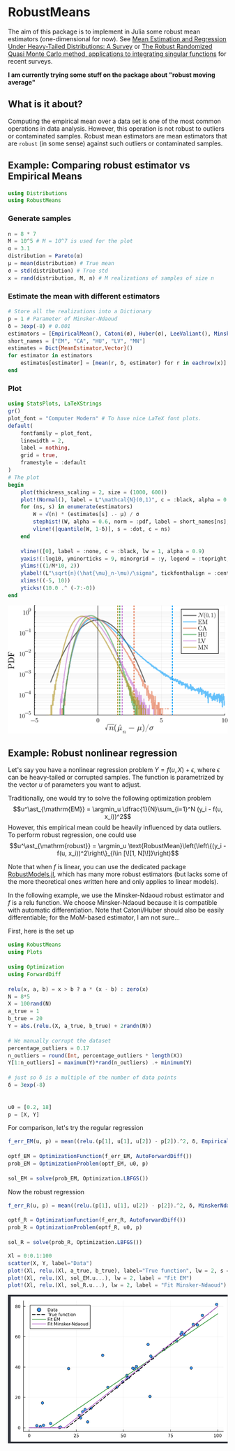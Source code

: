 # RobustMeans

The aim of this package is to implement in Julia some robust mean estimators (one-dimensional for now).
See [Mean Estimation and Regression Under Heavy-Tailed Distributions: A Survey](https://arxiv.org/pdf/1906.04280.pdf) or [The Robust Randomized Quasi Monte Carlo method, applications to integrating singular functions](https://cnrs.hal.science/CMAP/hal-03631879v3) for recent surveys.

**I am currently trying some stuff on the package about "robust moving average"**

## What is it about?

Computing the empirical mean over a data set is one of the most common operations in data analysis.
However, this operation is not robust to outliers or contaminated samples.
Robust mean estimators are mean estimators that are ``robust`` (in some sense) against such outliers or contaminated samples.

## Example: Comparing robust estimator vs Empirical Means

```julia
using Distributions
using RobustMeans
```

### Generate samples

```julia
n = 8 * 7
M = 10^5 # M = 10^7 is used for the plot
α = 3.1
distribution = Pareto(α)
μ = mean(distribution) # True mean
σ = std(distribution) # True std
x = rand(distribution, M, n) # M realizations of samples of size n
```

### Estimate the mean with different estimators

```julia
# Store all the realizations into a Dictionary
p = 1 # Parameter of Minsker-Ndaoud
δ = 3exp(-8) # 0.001
estimators = [EmpiricalMean(), Catoni(σ), Huber(σ), LeeValiant(), MinskerNdaoud(p)]
short_names = ["EM", "CA", "HU", "LV", "MN"]
estimates = Dict{MeanEstimator,Vector}()
for estimator in estimators
    estimates[estimator] = [mean(r, δ, estimator) for r in eachrow(x)]
end
```

### Plot

```julia
using StatsPlots, LaTeXStrings
gr()
plot_font = "Computer Modern" # To have nice LaTeX font plots.
default(
    fontfamily = plot_font,
    linewidth = 2,
    label = nothing,
    grid = true,
    framestyle = :default
)
# The plot 
begin
    plot(thickness_scaling = 2, size = (1000, 600))
    plot!(Normal(), label = L"\mathcal{N}(0,1)", c = :black, alpha = 0.6)
    for (ns, s) in enumerate(estimators)
        W = √(n) * (estimates[s] .- μ) / σ
        stephist!(W, alpha = 0.6, norm = :pdf, label = short_names[ns], c = ns)
        vline!([quantile(W, 1-δ)], s = :dot, c = ns)
    end

    vline!([0], label = :none, c = :black, lw = 1, alpha = 0.9)
    yaxis!(:log10, yminorticks = 9, minorgrid = :y, legend = :topright, minorgridlinewidth = 1.2)
    ylims!((1/M*10, 2))
    ylabel!(L"\sqrt{n}(\hat{\mu}_n-\mu)/\sigma", tickfonthalign = :center)
    xlims!((-5, 10))
    yticks!(10.0 .^ (-7:-0))
end
```

![robust_n_56_alpha_3p1_delta_0p001_1000000_EMCAHULVMN.svg](img/robust_n_56_alpha_3p1_delta_0p001_1000000_EMCAHULVMN.svg)

## Example: Robust nonlinear regression

Let's say you have a nonlinear regression problem $Y = f(u, X) + \epsilon$, where $\epsilon$ can be heavy-tailed or corrupted samples.
The function is parametrized by the vector $u$ of parameters you want to adjust.

Traditionally, one would try to solve the following optimization problem
$$u^\ast_{\mathrm{EM}} = \argmin_u \dfrac{1}{N}\sum_{i=1}^N (y_i - f(u, x_i))^2$$
However, this empirical mean could be heavily influenced by data outliers.
To perform robust regression, one could use
$$u^\ast_{\mathrm{robust}} = \argmin_u \text{RobustMean}\left(\left\{(y_i - f(u, x_i))^2\right\}_{i\in [\![1, N]\!]}\right)$$

Note that when $f$ is linear, you can use the dedicated package [RobustModels.jl](https://github.com/getzze/RobustModels.jl), which has many more robust estimators (but lacks some of the more theoretical ones written here and only applies to linear models).

In the following example, we use the Minsker-Ndaoud robust estimator and $f$ is a $\mathrm{relu}$ function. 
We choose Minsker-Ndaoud because it is compatible with automatic differentiation. Note that Catoni/Huber should also be easily differentiable; for the MoM-based estimator, I am not sure...

First, here is the set up

```julia
using RobustMeans
using Plots

using Optimization
using ForwardDiff

relu(x, a, b) = x > b ? a * (x - b) : zero(x)
N = 8*5
X = 100rand(N)
a_true = 1
b_true = 20
Y = abs.(relu.(X, a_true, b_true) + 2randn(N))

# We manually corrupt the dataset
percentage_outliers = 0.17
n_outliers = round(Int, percentage_outliers * length(X))
Y[1:n_outliers] = maximum(Y)*rand(n_outliers) .+ minimum(Y)

# just so δ is a multiple of the number of data points    
δ = 3exp(-8)


u0 = [0.2, 18]
p = [X, Y]
```

For comparison, let's try the regular regression

```julia
f_err_EM(u, p) = mean((relu.(p[1], u[1], u[2]) - p[2]).^2, δ, EmpiricalMean())

optf_EM = OptimizationFunction(f_err_EM, AutoForwardDiff())
prob_EM = OptimizationProblem(optf_EM, u0, p)

sol_EM = solve(prob_EM, Optimization.LBFGS())
```

Now the robust regression

```julia
f_err_R(u, p) = mean((relu.(p[1], u[1], u[2]) - p[2]).^2, δ, MinskerNdaoud(2))

optf_R = OptimizationFunction(f_err_R, AutoForwardDiff())
prob_R = OptimizationProblem(optf_R, u0, p)

sol_R = solve(prob_R, Optimization.LBFGS())
```

```julia
Xl = 0:0.1:100
scatter(X, Y, label="Data")
plot!(Xl, relu.(Xl, a_true, b_true), label="True function", lw = 2, s = :dash, c = :black)
plot!(Xl, relu.(Xl, sol_EM.u...), lw = 2, label = "Fit EM")
plot!(Xl, relu.(Xl, sol_R.u...), lw = 2, label = "Fit Minsker-Ndaoud")
```
![Robust relu regression](img/robust_regression_relu.png)